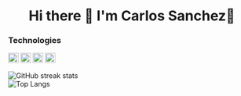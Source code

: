 <div align="center">
  <h1 align="center"> Hi there 👋 I'm Carlos Sanchez👋</h1>
</div>

<!--
**CarlosSanchezAlcala/CarlosSanchezAlcala** is a ✨ _special_ ✨ repository because its `README.md` (this file) appears on your GitHub profile.

Here are some ideas to get you started:

- 🔭 I’m currently working on ...
- 🌱 I’m currently learning ...
- 👯 I’m looking to collaborate on ...
- 🤔 I’m looking for help with ...
- 💬 Ask me about ...
- 📫 How to reach me: ...
- 😄 Pronouns: ...
- ⚡ Fun fact: ...
-->

### Technologies
  <img src="https://github.com/get-icon/geticon/raw/master/icons/typescript-icon.svg" alt="Typescript" width="21px" height="21px">
  <img src="https://github.com/get-icon/geticon/raw/master/icons/javascript.svg" alt="JavaScript" width="21px" height="21px">
  <img src="https://github.com/get-icon/geticon/raw/master/icons/angular-icon.svg" alt="Angular" width="21px" height="21px">
  <img src="https://github.com/get-icon/geticon/raw/master/icons/css-3.svg" alt="CSS3" width="21px" height="21px">

![GitHub streak stats](https://streak-stats.demolab.com/?user=CarlosSanchezAlcala)  
![Top Langs](https://github-readme-stats.vercel.app/api/top-langs/?username=CarlosSanchezAlcala&layout=compact)
